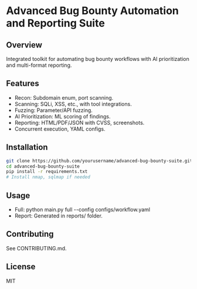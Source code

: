 # Advanced Bug Bounty Automation and Reporting Suite

## Overview
Integrated toolkit for automating bug bounty workflows with AI prioritization and multi-format reporting.

## Features
- Recon: Subdomain enum, port scanning.
- Scanning: SQLi, XSS, etc., with tool integrations.
- Fuzzing: Parameter/API fuzzing.
- AI Prioritization: ML scoring of findings.
- Reporting: HTML/PDF/JSON with CVSS, screenshots.
- Concurrent execution, YAML configs.

## Installation
```bash
git clone https://github.com/yourusername/advanced-bug-bounty-suite.git
cd advanced-bug-bounty-suite
pip install -r requirements.txt
# Install nmap, sqlmap if needed
```

## Usage
- Full: python main.py full --config configs/workflow.yaml
- Report: Generated in reports/ folder.

## Contributing
See CONTRIBUTING.md.

## License
MIT